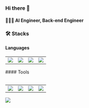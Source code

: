 ### Hi there 👋
#### 👩🏻‍💻 AI Engineer, Back-end Engineer

<!--
**lim-ye-ji/lim-ye-ji** is a ✨ _special_ ✨ repository because its `README.md` (this file) appears on your GitHub profile.

Here are some ideas to get you started:

- 🔭 I’m currently working on ...
- 🌱 I’m currently learning ...
- 👯 I’m looking to collaborate on ...
- 🤔 I’m looking for help with ...
- 💬 Ask me about ...
- 📫 How to reach me: ...
- 😄 Pronouns: ...
- ⚡ Fun fact: ...
-->


### 🛠️ Stacks
#### Languages
<table>
  <tr>
    <td><img src="https://img.shields.io/badge/Python-3776AB?style='plastic'&logo=Python&logoColor=white"/></td>
    <td><img src="https://img.shields.io/badge/Java-007396?style='plastic'&logo=Java&logoColor=white"/></td>
    <td><img src="https://img.shields.io/badge/MSSQL-CC2927?style='plastic'&logo=Microsoft SQL Server&logoColor=white"/></td>
    <td><img src="https://img.shields.io/badge/JavaScript-F7DF1E?style='plastic'&logo=JavaScript&logoColor=white"/></td>
  </tr>
<table>
#### Tools
<table>
  <tr>
    <td><img src="https://img.shields.io/badge/Anaconda-44A833?style='plastic'&logo=Anaconda&logoColor=white"/></td>
    <td><img src="https://img.shields.io/badge/Anaconda-44A833?style='plastic'&logo=Anaconda&logoColor=white"/></td>
    <td><img src="https://img.shields.io/badge/Anaconda-44A833?style='plastic'&logo=Anaconda&logoColor=white"/></td>
    <td><img src="https://img.shields.io/badge/Anaconda-44A833?style='plastic'&logo=Anaconda&logoColor=white"/></td>
  </tr>
</table>
    
    
    
<a href="버튼을 눌렀을 때 이동할 링크" target="_blank"><img src="https://img.shields.io/badge/Python-#3776AB?style=뱃지모양&logo=로고&logoColor=로고색상"/></a>
